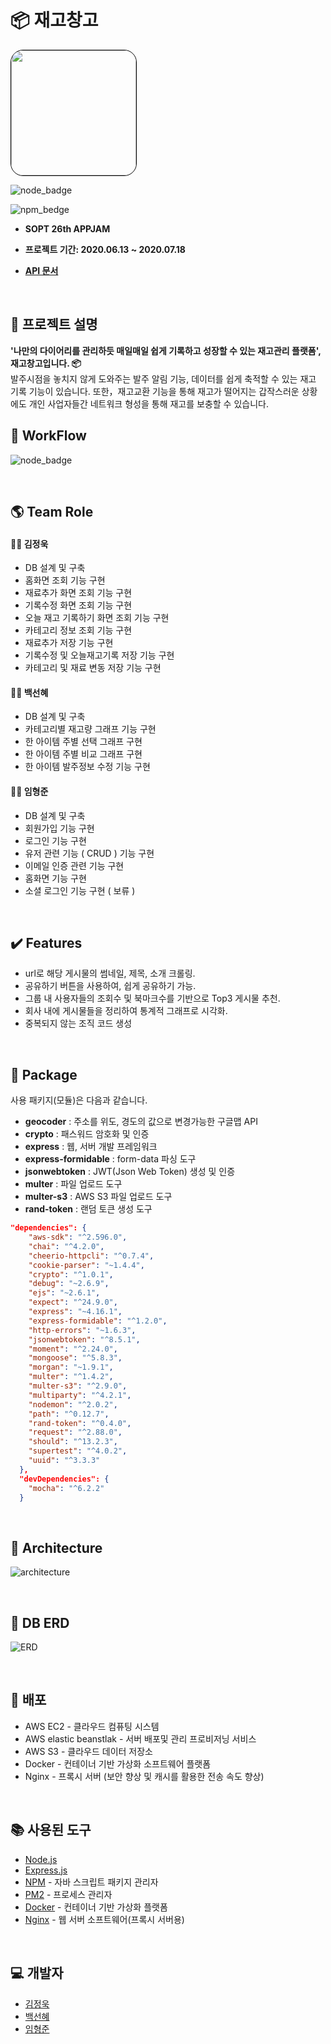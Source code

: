# :package: 재고창고

<img style="border: 1px solid black !important; border-radius:20px; " src="https://github.com/InventoryBox/InventoryBox_Server/blob/master/img/logo.png" width="200px" />

![node_badge](https://img.shields.io/badge/node-%3E%3D%208.0.0-green)

![npm_bedge](https://img.shields.io/badge/npm-v6.10.1-blue)

* <b> SOPT 26th APPJAM

* 프로젝트 기간: 2020.06.13 ~ 2020.07.18

* [API 문서](https://github.com/InventoryBox/InventoryBox_Server/wiki)</b>

<br>

## :bookmark_tabs: 프로젝트 설명

<b>'나만의 다이어리를 관리하듯 매일매일 쉽게 기록하고 성장할 수 있는 재고관리 플랫폼', 재고창고입니다. :package: </b><br/>
발주시점을 놓치지 않게 도와주는 발주 알림 기능, 데이터를 쉽게 축적할 수 있는 재고 기록 기능이 있습니다. 또한，재고교환 기능을 통해 재고가 떨어지는 갑작스러운 상황에도 개인 사업자들간 네트워크 형성을 통해 재고를 보충할 수 있습니다.
 <br>

## :bookmark_tabs: WorkFlow

![node_badge](https://github.com/InventoryBox/InventoryBox_Server/blob/master/img/workflow.JPG)

  <br>

## :earth_americas: Team Role 

#### :surfing_man: 김정욱
 
* DB 설계 및 구축
* 홈화면 조회 기능 구현
* 재료추가 화면 조회 기능 구현
* 기록수정 화면 조회 기능 구현
* 오늘 재고 기록하기 화면 조회 기능 구현
* 카테고리 정보 조회 기능 구현
* 재료추가 저장 기능 구현
* 기록수정 및 오늘재고기록 저장 기능 구현
* 카테고리 및 재료 변동 저장 기능 구현

#### :surfing_woman: 백선혜 

* DB 설계 및 구축
* 카테고리별 재고량 그래프 기능 구현
* 한 아이템 주별 선택 그래프 구현
* 한 아이템 주별 비교 그래프 구현
* 한 아이템 발주정보 수정 기능 구현

#### :surfing_man: 임형준

* DB 설계 및 구축
* 회원가입 기능 구현
* 로그인 기능 구현
* 유저 관련 기능 ( CRUD ) 기능 구현
* 이메일 인증 관련 기능 구현
* 홈화면 기능 구현
* 소셜 로그인 기능 구현 ( 보류 )

<br>

## :heavy_check_mark: Features

* url로 해당 게시물의 썸네일, 제목, 소개 크롤링.
* 공유하기 버튼을 사용하여, 쉽게 공유하기 가능.
* 그룹 내 사용자들의 조회수 및 북마크수를 기반으로 Top3 게시물 추천.
* 회사 내에 게시물들을 정리하여 통계적 그래프로 시각화.
* 중복되지 않는 조직 코드 생성

<br>

## :blue_book: Package

사용 패키지(모듈)은 다음과 같습니다.

* **geocoder** : 주소를 위도, 경도의 값으로 변경가능한 구글맵 API
* **crypto** : 패스워드 암호화 및 인증 
* **express** : 웹, 서버 개발 프레임워크
* **express-formidable** : form-data 파싱 도구
* **jsonwebtoken** : JWT(Json Web Token) 생성 및 인증 
* **multer** : 파일 업로드 도구
* **multer-s3** : AWS S3 파일 업로드 도구
* **rand-token** : 랜덤 토큰 생성 도구

``` json
"dependencies": {
    "aws-sdk": "^2.596.0",
    "chai": "^4.2.0",
    "cheerio-httpcli": "^0.7.4",
    "cookie-parser": "~1.4.4",
    "crypto": "^1.0.1",
    "debug": "~2.6.9",
    "ejs": "~2.6.1",
    "expect": "^24.9.0",
    "express": "~4.16.1",
    "express-formidable": "^1.2.0",
    "http-errors": "~1.6.3",
    "jsonwebtoken": "^8.5.1",
    "moment": "^2.24.0",
    "mongoose": "^5.8.3",
    "morgan": "~1.9.1",
    "multer": "^1.4.2",
    "multer-s3": "^2.9.0",
    "multiparty": "^4.2.1",
    "nodemon": "^2.0.2",
    "path": "^0.12.7",
    "rand-token": "^0.4.0",
    "request": "^2.88.0",
    "should": "^13.2.3",
    "supertest": "^4.0.2",
    "uuid": "^3.3.3"
  },
  "devDependencies": {
    "mocha": "^6.2.2"
  }
```

<br>

## :green_book: Architecture

![architecture](https://flood-master.s3.ap-northeast-2.amazonaws.com/Untitled+Diagram+(1)+(2).png)

  

<br>

## :orange_book: DB ERD

![ERD](https://github.com/InventoryBox/InventoryBox_Server/blob/master/img/ERD.JPG)

<br>

## :closed_book: 배포

* AWS EC2 - 클라우드 컴퓨팅 시스템
* AWS elastic beanstlak - 서버 배포및 관리 프로비저닝 서비스
* AWS S3 - 클라우드 데이터 저장소
* Docker - 컨테이너 기반 가상화 소프트웨어 플랫폼
* Nginx - 프록시 서버 (보안 향상 및 캐시를 활용한 전송 속도 향상)

<br>

## :books: 사용된 도구 

* [Node.js](https://nodejs.org/ko/)
* [Express.js](http://expressjs.com/ko/) 
* [NPM](https://rometools.github.io/rome/) - 자바 스크립트 패키지 관리자
* [PM2](http://pm2.keymetrics.io/) - 프로세스 관리자
* [Docker](https://www.docker.com/) - 컨테이너 기반 가상화 플랫폼
* [Nginx](https://www.nginx.com/) - 웹 서버 소프트웨어(프록시 서버용)

<br>

## :computer: 개발자

* [김정욱](https://github.com/neity16)
* [백선혜](https://github.com/100sun)
* [임형준](https://github.com/camel-man-ims)

